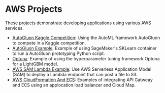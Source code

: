 # AWS Projects

These projects demonstrate developing applications using various AWS services. 

- [AutoGluon Kaggle Competition](https://github.com/efarish/portfolio/tree/main/aws/flood): Using the AutoML framework AutoGluon to compete in a Kaggle competition.
- [AutoGluon Example](https://github.com/efarish/portfolio/tree/main/aws/AutoGluon): Example of using SageMaker's SKLearn container to run a AutoGluon prototyping Python script.
- [Optuna](https://github.com/efarish/portfolio/tree/main/aws/Optuna): Example of using the hyperparameter tuning framework Optuna for a LightGBM model.
- [AWS SAM Lambda Example](https://github.com/efarish/portfolio/tree/main/aws/sam_lambda_s3): Use AWS Serverless Application Model (SAM) to deploy a Lambda endpoint that can post a file to S3.
- [AWS CloudFormation And ECS](https://github.com/efarish/portfolio/tree/main/aws/ecs_docker): Examples of integrating API Gatweay and ECS using an applocation load balancer and Cloud Map.
